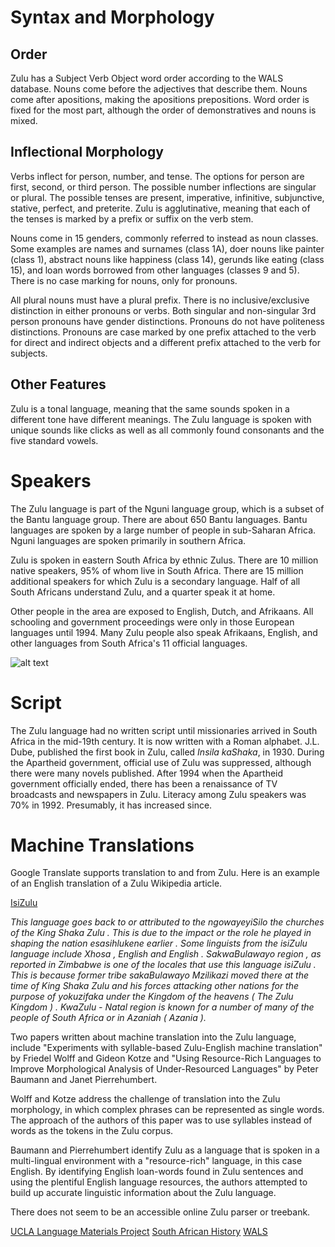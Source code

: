 Syntax and Morphology
=====================
Order
-----
Zulu has a Subject Verb Object word order according to the WALS database. Nouns come before the adjectives that describe them. Nouns come after apositions, making the apositions prepositions. Word order is fixed for the most part, although the order of demonstratives and nouns is mixed.

Inflectional Morphology
-----------------------
Verbs inflect for person, number, and tense. The options for person are first, second, or third person. The possible number inflections are singular or plural. The possible tenses are present, imperative, infinitive, subjunctive, stative, perfect, and preterite.  Zulu is agglutinative, meaning that each of the tenses is marked by a prefix or suffix on the verb stem.

Nouns come in 15 genders, commonly referred to instead as noun classes. Some examples are names and surnames (class 1A), doer nouns like painter (class 1), abstract nouns like happiness (class 14), gerunds like eating (class 15), and loan words borrowed from other languages (classes 9 and 5). There is no case marking for nouns, only for pronouns.

All plural nouns must have a plural prefix. There is no inclusive/exclusive distinction in either pronouns or verbs. Both singular and non-singular 3rd person pronouns have gender distinctions. Pronouns do not have politeness distinctions. Pronouns are case marked by one prefix attached to the verb for direct and indirect objects and a different prefix attached to the verb for subjects.

Other Features
---------------------
Zulu is a tonal language, meaning that the same sounds spoken in a different tone have different meanings. The Zulu language is spoken with unique sounds like clicks as well as all commonly found consonants and the five standard vowels. 

Speakers
=======
The Zulu language is part of the Nguni language group, which is a subset of the Bantu language group. There are about 650 Bantu languages. Bantu languages are spoken by a large number of people in sub-Saharan Africa. Nguni languages are spoken primarily in southern Africa.

Zulu is spoken in eastern South Africa by ethnic Zulus. There are 10 million native speakers, 95% of whom live in South Africa. There are 15 million additional speakers for which Zulu is a secondary language. Half of all South Africans understand Zulu, and a quarter speak it at home. 

Other people in the area are exposed to English, Dutch, and Afrikaans. All schooling and government proceedings were only in those European languages until 1994.  Many Zulu people also speak Afrikaans, English, and other languages from South Africa's 11 official languages.

![alt text](http://upload.wikimedia.org/wikipedia/commons/thumb/a/a1/South_Africa_2011_Zulu_speakers_proportion_map.svg/2000px-South_Africa_2011_Zulu_speakers_proportion_map.svg.png "Map of Zulu Speakers")

Script
=====
The Zulu language had no written script until missionaries arrived in South Africa in the mid-19th century. It is now written with a Roman alphabet.  J.L. Dube,  published the first book in Zulu, called *Insila kaShaka*, in 1930. During the Apartheid government, official use of Zulu was suppressed, although there were many novels published. After 1994 when the Apartheid government officially ended, there has been a renaissance of TV broadcasts and newspapers in Zulu. Literacy among Zulu speakers was 70% in 1992. Presumably, it has increased since. 

Machine Translations
=================

Google Translate supports translation to and from Zulu. Here is an example of an English translation of a Zulu Wikipedia article.

[IsiZulu](https://zu.wikipedia.org/wiki/IsiZulu)

*This language goes back to or attributed to the ngowayeyiSilo the churches of the King Shaka Zulu . This is due to the impact or the role he played in shaping the nation esasihlukene earlier . Some linguists from the isiZulu language include Xhosa , English and English .*
*SakwaBulawayo region , as reported in Zimbabwe is one of the locales that use this language isiZulu . This is because former tribe sakaBulawayo Mzilikazi moved there at the time of King Shaka Zulu and his forces attacking other nations for the purpose of yokuzifaka under the Kingdom of the heavens ( The Zulu Kingdom ) . KwaZulu - Natal region is known for a number of many of the people of South Africa or in Azaniah ( Azania ).*

Two papers written about machine translation into the Zulu language, include "Experiments with syllable-based Zulu-English machine translation" by Friedel Wolff and Gideon Kotze and "Using Resource-Rich Languages to Improve Morphological Analysis of Under-Resourced Languages" by Peter Baumann and Janet Pierrehumbert. 

Wolff and Kotze address the challenge of translation into the Zulu morphology, in which complex phrases can be represented as single words. The approach of the authors of this paper was to use syllables instead of words as the tokens in the Zulu corpus. 

Baumann and Pierrehumbert identify Zulu as a language that is spoken in a multi-lingual environment with a "resource-rich" language, in this case English. By identifying English loan-words found in Zulu sentences and using the plentiful English language resources, the authors attempted to build up accurate linguistic information about the Zulu language.

There does not seem to be an accessible online Zulu parser or treebank.

[UCLA Language Materials Project](http://www.lmp.ucla.edu/Profile.aspx?LangID=23&menu=004)
[South African History](http://www.sahistory.org.za/people-south-africa/zulu)
[WALS](http://wals.info/languoid/lect/wals_code_zul)





